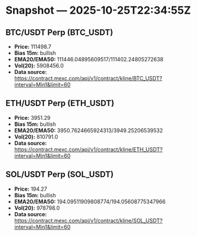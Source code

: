 # Snapshot — 2025-10-25T22:34:55Z

## BTC/USDT Perp (BTC_USDT)
- **Price:** 111498.7
- **Bias 15m:** bullish
- **EMA20/EMA50:** 111446.04895609517/111402.24805272638
- **Vol(20):** 5908456.0
- **Data source:** https://contract.mexc.com/api/v1/contract/kline/BTC_USDT?interval=Min1&limit=60

## ETH/USDT Perp (ETH_USDT)
- **Price:** 3951.29
- **Bias 15m:** bullish
- **EMA20/EMA50:** 3950.7624665924313/3949.25206539532
- **Vol(20):** 810791.0
- **Data source:** https://contract.mexc.com/api/v1/contract/kline/ETH_USDT?interval=Min1&limit=60

## SOL/USDT Perp (SOL_USDT)
- **Price:** 194.27
- **Bias 15m:** bullish
- **EMA20/EMA50:** 194.09511909808774/194.05608775347966
- **Vol(20):** 978798.0
- **Data source:** https://contract.mexc.com/api/v1/contract/kline/SOL_USDT?interval=Min1&limit=60
